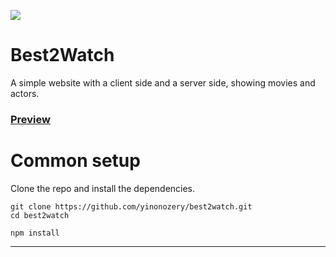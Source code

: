 ![](https://b2watch.herokuapp.com/assets/logo.png)

# Best2Watch
A simple website with a client side and a server side, showing movies and actors.
### [Preview](https://best2watch.vercel.app/)

# Common setup
Clone the repo and install the dependencies.
```
git clone https://github.com/yinonozery/best2watch.git
cd best2watch
```
```
npm install
```

---
